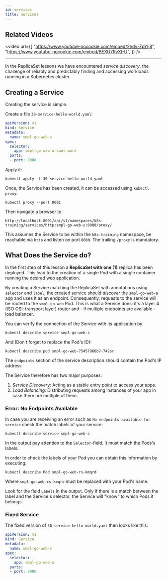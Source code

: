 ```yaml
---
id: services
title: Services
---
```


## Related Videos
<video
  url={[
    "https://www.youtube-nocookie.com/embed/2hdv-ZpYIj8",
    "https://www.youtube-nocookie.com/embed/BEXU7KyXI-U",
  ]}
/>

---

In the ReplicaSet lessons we have encountered *service discovery*, the challenge of reliably and predictably finding and accessing workloads running in a Kubernetes cluster.

## Creating a Service

Creating the service is simple.

Create a file `30-service-hello-world.yaml`:

```yaml
apiVersion: v1
kind: Service
metadata:
  name: smpl-go-web-s
spec:
  selector:
    app: smpl-go-web-a-cant-work
  ports:
  - port: 8080
```

Apply it:

    kubectl apply -f 30-service-hello-world.yaml

Once, the Service has been created, it can be accessed using `kubectl proxy`:

    kubectl proxy --port 8001

Then navigate a browser to:

    http://localhost:8001/api/v1/namespaces/k8s-training/services/http:smpl-go-web-s:8080/proxy/

This assumes the Service to be within the `k8s-training` namespace, be reachable via `http` and listen on port `8080`. The trailing `/proxy` is mandatory.

## What Does the Service do?

In the first step of this lesson a **ReplicaSet with one (1)** replica has been deployed. This lead to the creation of a single Pod with a single container running the desired web application.

By creating a Service matching the ReplicaSet with annotations using `selector` and `label`, the created service should *discover* the `smpl-go-web-a` app and uses it as an endpoint. Consequently, requests to the service will be routed to the `smpl-go-web` Pod. This is what a Service does: it's a layer 4 (ISO OSI: transport layer) router and - if multiple endpoints are available - load balancer.

You can verify the connection of the Service with its application by:

    kubectl describe service smpl-go-web-s

And (Don't forget to replace the Pod's ID):

    kubectl describe pod smpl-go-web-75457966b7-742sr

The `endpoints` section of the service description should contain the Pod's IP address

The Service therefore has two major purposes:

1. *Service Discovery*: Acting as a stable entry point to access your apps.
2. *Load Balancing*: Distributing requests among instances of your app in case there are multiple of them.

### Error: No Endpoints Available

In case you are receiving an error such as `No endpoints available for service` check the match labels of your service:

    kubectl describe service smpl-go-web-s

In the output pay attention to the `Selector`-field. It must match the Pods's labels.

In order to check the labels of your Pod you can obtain this information by executing:

    kubectl describe Pod smpl-go-web-rs-kmqrd

Where `smpl-go-web-rs-kmqrd` must be replaced with your Pod's name.

Look for the field `Labels` in the output. Only if there is a match between the label and the Service's selector, the Service will "know" to which Pods it belongs.

### Fixed Service

The fixed version of `30-service-hello-world.yaml` then looks like this:

```yaml
apiVersion: v1
kind: Service
metadata:
  name: smpl-go-web-s
spec:
  selector:
    app: smpl-go-web-a
  ports:
  - port: 8080
```
